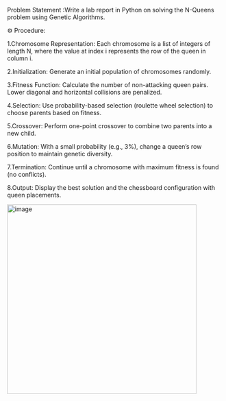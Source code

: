 Problem Statement :Write a lab report in Python on solving the N-Queens problem using Genetic Algorithms.

⚙️ Procedure:

1.Chromosome Representation:
Each chromosome is a list of integers of length N, where the value at index i represents the row of the queen in column i.

2.Initialization:
Generate an initial population of chromosomes randomly.

3.Fitness Function:
Calculate the number of non-attacking queen pairs. Lower diagonal and horizontal collisions are penalized.

4.Selection:
Use probability-based selection (roulette wheel selection) to choose parents based on fitness.

5.Crossover:
Perform one-point crossover to combine two parents into a new child.

6.Mutation:
With a small probability (e.g., 3%), change a queen’s row position to maintain genetic diversity.

7.Termination:
Continue until a chromosome with maximum fitness is found (no conflicts).

8.Output:
Display the best solution and the chessboard configuration with queen placements.

<img width="442" alt="image" src="https://github.com/user-attachments/assets/5f290251-117c-4b57-869b-e5894be8f6cd" />



